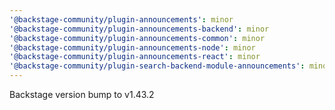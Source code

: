 ```yaml
---
'@backstage-community/plugin-announcements': minor
'@backstage-community/plugin-announcements-backend': minor
'@backstage-community/plugin-announcements-common': minor
'@backstage-community/plugin-announcements-node': minor
'@backstage-community/plugin-announcements-react': minor
'@backstage-community/plugin-search-backend-module-announcements': minor
---
```


Backstage version bump to v1.43.2
